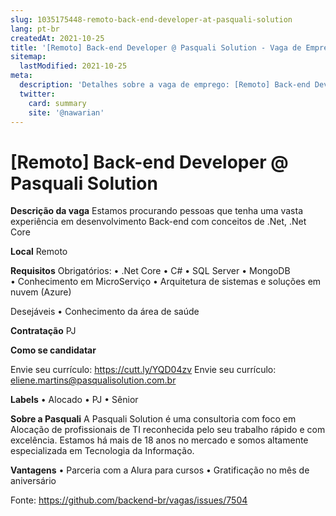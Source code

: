 ```yaml
---
slug: 1035175448-remoto-back-end-developer-at-pasquali-solution
lang: pt-br
createdAt: 2021-10-25
title: '[Remoto] Back-end Developer @ Pasquali Solution - Vaga de Emprego'
sitemap:
  lastModified: 2021-10-25
meta:
  description: 'Detalhes sobre a vaga de emprego: [Remoto] Back-end Developer @ Pasquali Solution'
  twitter:
    card: summary
    site: '@nawarian'
---
```


# [Remoto] Back-end Developer @ Pasquali Solution

**Descrição da vaga**
Estamos procurando pessoas que tenha uma vasta experiência em desenvolvimento Back-end com conceitos de .Net, .Net Core

**Local**
Remoto

**Requisitos**
Obrigatórios:
• .Net Core
• C#
• SQL Server 
• MongoDB   
• Conhecimento em MicroServiço 
• Arquitetura de sistemas e soluções em nuvem (Azure)    

Desejáveis
• Conhecimento da área de saúde

**Contratação**
PJ

**Como se candidatar**

Envie seu currículo: https://cutt.ly/YQD04zv 
Envie seu currículo: eliene.martins@pasqualisolution.com.br

**Labels**
• Alocado
• PJ
• Sênior

**Sobre a Pasquali**
A Pasquali Solution é uma consultoria com foco em Alocação de profissionais de TI reconhecida pelo seu trabalho rápido e com excelência.
Estamos há mais de 18 anos no mercado e somos altamente especializada em Tecnologia da Informação.

**Vantagens**
• Parceria com a Alura para cursos
• Gratificação no mês de aniversário



Fonte: https://github.com/backend-br/vagas/issues/7504